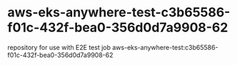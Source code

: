 # aws-eks-anywhere-test-c3b65586-f01c-432f-bea0-356d0d7a9908-62
repository for use with E2E test job aws-eks-anywhere-test:c3b65586-f01c-432f-bea0-356d0d7a9908-62
